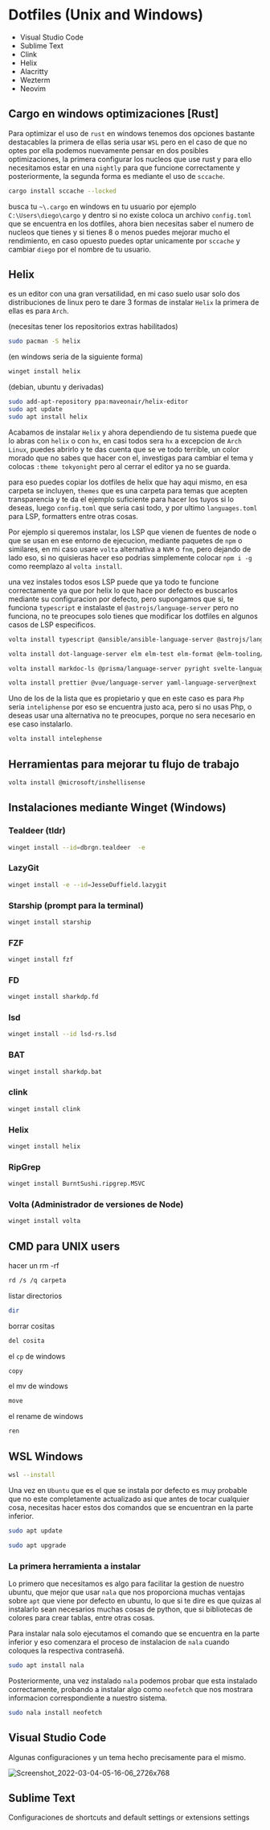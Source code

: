 # Dotfiles (Unix and Windows)

- Visual Studio Code
- Sublime Text
- Clink
- Helix
- Alacritty
- Wezterm
- Neovim

## Cargo en windows optimizaciones [Rust]

Para optimizar el uso de `rust` en windows tenemos dos opciones bastante destacables la primera de ellas seria usar `WSL` pero en el caso de que no optes por ella podemos nuevamente pensar en dos posibles optimizaciones, la primera configurar los nucleos que use rust y para ello necesitamos estar en una `nightly` para que funcione correctamente y posteriormente, la segunda forma es mediante el uso de `sccache`.

```sh
cargo install sccache --locked
```

busca tu `~\.cargo` en windows en tu usuario por ejemplo `C:\Users\diego\cargo` y dentro si no existe coloca un archivo `config.toml` que se encuentra en los dotfiles, ahora bien necesitas saber el numero de nucleos que tienes y si tienes 8 o menos puedes mejorar mucho el rendimiento, en caso opuesto puedes optar unicamente por `sccache` y cambiar `diego` por el nombre de tu usuario.

## Helix

es un editor con una gran versatilidad, en mi caso suelo usar solo dos distribuciones de linux pero te dare 3 formas de instalar `Helix` la primera de ellas es para `Arch`.

(necesitas tener los repositorios extras habilitados)
```sh
sudo pacman -S helix
```
(en windows seria de la siguiente forma)
```sh
winget install helix
```

(debian, ubuntu y derivadas)
```sh
sudo add-apt-repository ppa:maveonair/helix-editor
sudo apt update
sudo apt install helix
```

Acabamos de instalar `Helix` y ahora dependiendo de tu sistema puede que lo abras con `helix` o con `hx`, en casi todos sera `hx` a excepcion de `Arch Linux`, puedes abrirlo y te das cuenta que se ve todo terrible, un color morado que no sabes que hacer con el, investigas para cambiar el tema y colocas `:theme tokyonight` pero al cerrar el editor ya no se guarda.

para eso puedes copiar los dotfiles de helix que hay aqui mismo, en esa carpeta se incluyen, `themes` que es una carpeta para temas que acepten transparencia y te da el ejemplo suficiente para hacer los tuyos si lo deseas, luego `config.toml` que seria casi todo, y por ultimo `languages.toml` para LSP, formatters entre otras cosas.

Por ejemplo si queremos instalar, los LSP que vienen de fuentes de node o que se usan en ese entorno de ejecucion, mediante paquetes de `npm` o similares, en mi caso usare `volta` alternativa a `NVM` o `fnm`, pero dejando de lado eso, si no quisieras hacer eso podrias simplemente colocar `npm i -g` como reemplazo al `volta install`.

una vez instales todos esos LSP puede que ya todo te funcione correctamente ya que por helix lo que hace por defecto es buscarlos mediante su configuracion por defecto, pero supongamos que si, te funciona `typescript` e instalaste el `@astrojs/language-server` pero no funciona, no te preocupes solo tienes que modificar los dotfiles en algunos casos de LSP especificos.

```sh
volta install typescript @ansible/ansible-language-server @astrojs/language-server bash-language-server vscode-langservers-extracted dockerfile-language-server-nodejs
```
```sh
volta install dot-language-server elm elm-test elm-format @elm-tooling/elm-language-server graphql-language-service-cli lean-language-server sql-language-server
```

```sh
volta install markdoc-ls @prisma/language-server pyright svelte-language-server typescript-svelte-plugin @tailwindcss/language-server typescript-language-server
```

```sh
volta install prettier @vue/language-server yaml-language-server@next
```

Uno de los de la lista que es propietario y que en este caso es para `Php` seria `inteliphense` por eso se encuentra justo aca, pero si no usas Php, o deseas usar una alternativa no te preocupes, porque no sera necesario en ese caso instalarlo.

```sh
volta install intelephense
```

## Herramientas para mejorar tu flujo de trabajo

```sh
volta install @microsoft/inshellisense
```

## Instalaciones mediante Winget (Windows)

### Tealdeer (tldr)
```sh
winget install --id=dbrgn.tealdeer  -e
```
### LazyGit

```sh
winget install -e --id=JesseDuffield.lazygit
```

### Starship (prompt para la terminal)

```sh
winget install starship
```
### FZF

```sh
winget install fzf
```

### FD

```sh
winget install sharkdp.fd
```

### lsd

```sh
winget install --id lsd-rs.lsd
```

### BAT

```sh
winget install sharkdp.bat
```

### clink

```sh
winget install clink
```

### Helix

```sh
winget install helix
```

### RipGrep

```sh
winget install BurntSushi.ripgrep.MSVC
```

### Volta (Administrador de versiones de Node)

```sh
winget install volta
```

## CMD para UNIX users

hacer un rm -rf

```sh
rd /s /q carpeta
```
listar directorios

```sh
dir
```

borrar cositas

```sh
del cosita
```

el `cp` de windows

```sh
copy
```

el mv de windows

```sh
move
```

el rename de windows

```sh
ren
```

## WSL Windows

```sh
wsl --install
```

Una vez en `Ubuntu` que es el que se instala por defecto es muy probable que no este completamente actualizado asi que antes de tocar cualquier cosa, necesitas hacer estos dos comandos que se encuentran en la parte inferior.

```sh
sudo apt update
```

```sh
sudo apt upgrade
```

### La primera herramienta a instalar

Lo primero que necesitamos es algo para facilitar la gestion de nuestro ubuntu, que mejor que usar `nala` que nos proporciona muchas ventajas sobre `apt` que viene por defecto en ubuntu, lo que si te dire es que quizas al instalarlo sean necesarios muchas cosas de python, que si bibliotecas de colores para crear tablas, entre otras cosas.

Para instalar nala solo ejecutamos el comando que se encuentra en la parte inferior y eso comenzara el proceso de instalacion de `nala` cuando coloques la respectiva contraseñá.

```sh
sudo apt install nala
```

Posteriormente, una vez instalado `nala` podemos probar que esta instalado correctamente, probando a instalar algo como `neofetch` que nos mostrara informacion correspondiente a nuestro sistema.

```sh
sudo nala install neofetch
```

## Visual Studio Code
Algunas configuraciones y un tema hecho precisamente para el mismo.

![Screenshot_2022-03-04-05-16-06_2726x768](https://user-images.githubusercontent.com/88301232/156854856-4206ce66-fd56-44b0-92e7-d284d0db4c83.png)

## Sublime Text
Configuraciones de shortcuts and default settings or extensions settings
